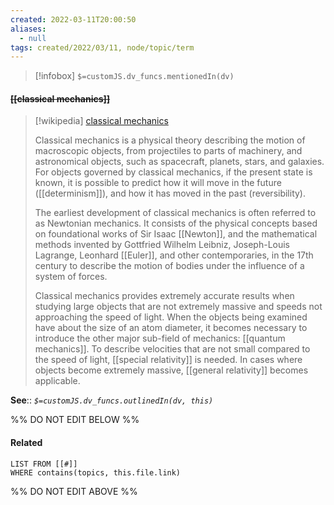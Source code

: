 ```yaml
---
created: 2022-03-11T20:00:50 
aliases:
  - null
tags: created/2022/03/11, node/topic/term
---
```

> [!infobox]
`$=customJS.dv_funcs.mentionedIn(dv)`

#### <s class="topic-title">[[classical mechanics]]</s>

> [!wikipedia] [classical mechanics](https://en.wikipedia.org/wiki/Classical%20mechanics)
> 
> Classical mechanics is a physical theory describing the motion of macroscopic objects, from projectiles to parts of machinery, and astronomical objects, such as spacecraft, planets, stars, and galaxies. For objects governed by classical mechanics, if the present state is known, it is possible to predict how it will move in the future ([[determinism]]), and how it has moved in the past (reversibility).
> 
> The earliest development of classical mechanics is often referred to as Newtonian mechanics. It consists of the physical concepts based on foundational works of Sir Isaac [[Newton]], and the mathematical methods invented by Gottfried Wilhelm Leibniz, Joseph-Louis Lagrange, Leonhard [[Euler]], and other contemporaries, in the 17th century to describe the motion of bodies under the influence of a system of forces. 
> 
> Classical mechanics provides extremely accurate results when studying large objects that are not extremely massive and speeds not approaching the speed of light. When the objects being examined have about the size of an atom diameter, it becomes necessary to introduce the other major sub-field of mechanics: [[quantum mechanics]]. To describe velocities that are not small compared to the speed of light, [[special relativity]] is needed. In cases where objects become extremely massive, [[general relativity]] becomes applicable. 
>


**See**::
*`$=customJS.dv_funcs.outlinedIn(dv, this)`*

%% DO NOT EDIT BELOW %%

#### Related 

```dataview
LIST FROM [[#]]
WHERE contains(topics, this.file.link)
```
%% DO NOT EDIT ABOVE %%
